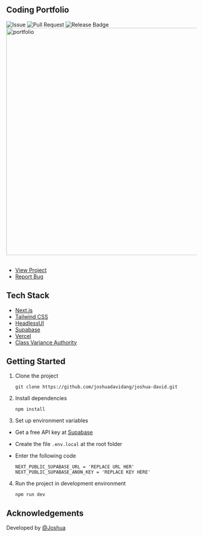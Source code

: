 ## Coding Portfolio

![Issue](https://img.shields.io/github/issues/joshuadavidang/joshua-david)
![Pull Request](https://img.shields.io/github/issues-pr/joshuadavidang/joshua-david)
![Release Badge](https://img.shields.io/github/v/release/joshuadavidang/joshua-david)
<img src="https://github.com/joshuadavidang/joshua-david/assets/54788382/d62d2a96-b32f-4148-908b-7019a409d679" alt="portfolio" width="600" />
<br />
<br />

- [View Project](https://joshuadavid.dev)
- [Report Bug](https://github.com/joshuadavidang/joshua-david/issues/new/choose)

## Tech Stack

- [Next.js](https://nextjs.org)
- [Tailwind CSS](https://tailwindcss.com)
- [HeadlessUI](https://headlessui.com)
- [Supabase](https://supabase.com)
- [Vercel](https://vercel.com)
- [Class Variance Authority](https://cva.style/docs)

## Getting Started

1. Clone the project

   ```
   git clone https://github.com/joshuadavidang/joshua-david.git
   ```

2. Install dependencies

   ```
   npm install
   ```

3. Set up environment variables

- Get a free API key at [Supabase](https://supabase.com)
- Create the file `.env.local` at the root folder
- Enter the following code

  ```
  NEXT_PUBLIC_SUPABASE_URL = 'REPLACE URL HER'
  NEXT_PUBLIC_SUPABASE_ANON_KEY = 'REPLACE KEY HERE'
  ```

4. Run the project in development environment

   ```
   npm run dev
   ```

## Acknowledgements

Developed by [@Joshua](https://www.linkedin.com/in/joshuadavidang/)
